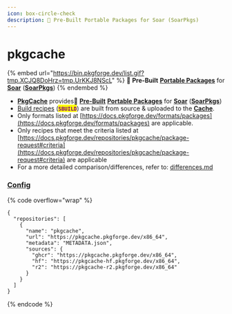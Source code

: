 ```yaml
---
icon: box-circle-check
description: 📀 Pre-Built Portable Packages for Soar (SoarPkgs)
---
```


# pkgcache

{% embed url="https://bin.pkgforge.dev/list.gif?tmp.XCJQ8DoHrz=tmp.UrKKJ8NScL" %}
📀 **Pre-Built** [**Portable Packages**](../../formats/packages/) for [**Soar**](https://github.com/pkgforge/soar) ([**SoarPkgs**](https://github.com/pkgforge/soarpkgs))
{% endembed %}

* [**PkgCache**](https://github.com/pkgforge/pkgcache) provides📀 [**Pre-Built**](cache.md) [**Portable Packages**](../../formats/packages/) for [**Soar**](https://github.com/pkgforge/soar) ([**SoarPkgs**](https://github.com/pkgforge/soarpkgs))
* [Build recipes](https://github.com/pkgforge/bincache/blob/main/SBUILD_LIST.json) (<mark style="color:purple;">**`SBUILD`**</mark>) are built from source & uploaded to the [**Cache**](cache.md).
* Only formats listed at [https://docs.pkgforge.dev/formats/packages](https://docs.pkgforge.dev/formats/packages) are applicable.
* Only recipes that meet the criteria listed at [https://docs.pkgforge.dev/repositories/pkgcache/package-request#criteria](https://docs.pkgforge.dev/repositories/pkgcache/package-request#criteria) are applicable
* For a more detailed comparison/differences, refer to: [differences.md](../soarpkgs/differences.md "mention")

### [Config](https://soar.qaidvoid.dev/configuration#repository-configuration)

{% code overflow="wrap" %}
```jsonp
{
  "repositories": [
    {
      "name": "pkgcache",
      "url": "https://pkgcache.pkgforge.dev/x86_64",
      "metadata": "METADATA.json",
      "sources": {
        "ghcr": "https://pkgcache.pkgforge.dev/x86_64",
        "hf": "https://pkgcache-hf.pkgforge.dev/x86_64",
        "r2": "https://pkgcache-r2.pkgforge.dev/x86_64"
      }
    }
  ]
}
```
{% endcode %}
